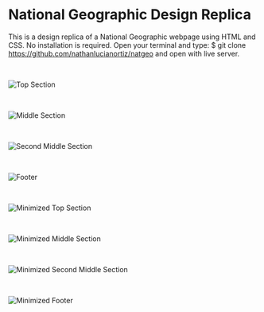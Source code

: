 # National Geographic Design Replica

This is a design replica of a National Geographic webpage using HTML and CSS. No installation is required. Open your terminal and type:
$ git clone https://github.com/nathanlucianortiz/natgeo and open with live server. 

<br/>

![Top Section](./natgeo/img/nat-1.png)

<br/>

![Middle Section](./natgeo/img/nat-2.png)

<br/>

![Second Middle Section](./natgeo/img/nat-3.png)

<br/>

![Footer](./natgeo/img/nat-4.png)

<br/>

![Minimized Top Section](./natgeo/img/min-1.png)

<br/>

![Minimized Middle Section](./natgeo/img/min-2.png)

<br/>

![Minimized Second Middle Section](./natgeo/img/min-3.png)

<br/>

![Minimized Footer](./natgeo/img/min-4.png)
